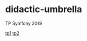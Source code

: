 # didactic-umbrella
TP Symfony 2019

[tp1](http://php.static.d3c.re/tp1)
[tp2](http://php.static.d3c.re/tp2)
